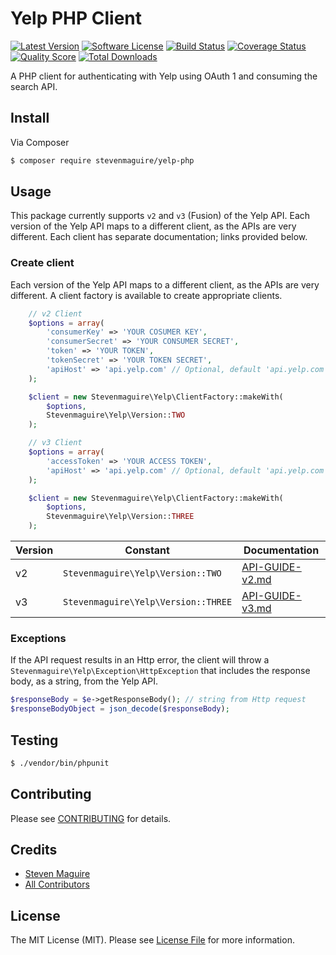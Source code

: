 # Yelp PHP Client

[![Latest Version](https://img.shields.io/github/release/stevenmaguire/yelp-php.svg?style=flat-square)](https://github.com/stevenmaguire/yelp-php/releases)
[![Software License](https://img.shields.io/badge/license-MIT-brightgreen.svg?style=flat-square)](LICENSE.md)
[![Build Status](https://img.shields.io/travis/stevenmaguire/yelp-php/master.svg?style=flat-square&1)](https://travis-ci.org/stevenmaguire/yelp-php)
[![Coverage Status](https://img.shields.io/scrutinizer/coverage/g/stevenmaguire/yelp-php.svg?style=flat-square)](https://scrutinizer-ci.com/g/stevenmaguire/yelp-php/code-structure)
[![Quality Score](https://img.shields.io/scrutinizer/g/stevenmaguire/yelp-php.svg?style=flat-square)](https://scrutinizer-ci.com/g/stevenmaguire/yelp-php)
[![Total Downloads](https://img.shields.io/packagist/dt/stevenmaguire/yelp-php.svg?style=flat-square)](https://packagist.org/packages/stevenmaguire/yelp-php)

A PHP client for authenticating with Yelp using OAuth 1 and consuming the search API.

## Install

Via Composer

``` bash
$ composer require stevenmaguire/yelp-php
```

## Usage

This package currently supports `v2` and `v3` (Fusion) of the Yelp API. Each version of the Yelp API maps to a different client, as the APIs are very different. Each client has separate documentation; links provided below.

### Create client

Each version of the Yelp API maps to a different client, as the APIs are very different. A client factory is available to create appropriate clients.

```php
    // v2 Client
    $options = array(
        'consumerKey' => 'YOUR COSUMER KEY',
        'consumerSecret' => 'YOUR CONSUMER SECRET',
        'token' => 'YOUR TOKEN',
        'tokenSecret' => 'YOUR TOKEN SECRET',
        'apiHost' => 'api.yelp.com' // Optional, default 'api.yelp.com'
    );

    $client = new Stevenmaguire\Yelp\ClientFactory::makeWith(
        $options,
        Stevenmaguire\Yelp\Version::TWO
    );

    // v3 Client
    $options = array(
        'accessToken' => 'YOUR ACCESS TOKEN',
        'apiHost' => 'api.yelp.com' // Optional, default 'api.yelp.com'
    );

    $client = new Stevenmaguire\Yelp\ClientFactory::makeWith(
        $options,
        Stevenmaguire\Yelp\Version::THREE
    );
```

Version | Constant | Documentation
--------|----------|--------------
v2 | `Stevenmaguire\Yelp\Version::TWO` | [API-GUIDE-v2.md](API-GUIDE-v2.md)
v3 | `Stevenmaguire\Yelp\Version::THREE` | [API-GUIDE-v3.md](API-GUIDE-v3.md)

### Exceptions

If the API request results in an Http error, the client will throw a `Stevenmaguire\Yelp\Exception\HttpException` that includes the response body, as a string, from the Yelp API.

```php
$responseBody = $e->getResponseBody(); // string from Http request
$responseBodyObject = json_decode($responseBody);
```

## Testing

``` bash
$ ./vendor/bin/phpunit
```

## Contributing

Please see [CONTRIBUTING](CONTRIBUTING.md) for details.

## Credits

- [Steven Maguire](https://github.com/stevenmaguire)
- [All Contributors](https://github.com/stevenmaguire/yelp-php/contributors)

## License

The MIT License (MIT). Please see [License File](LICENSE.md) for more information.
